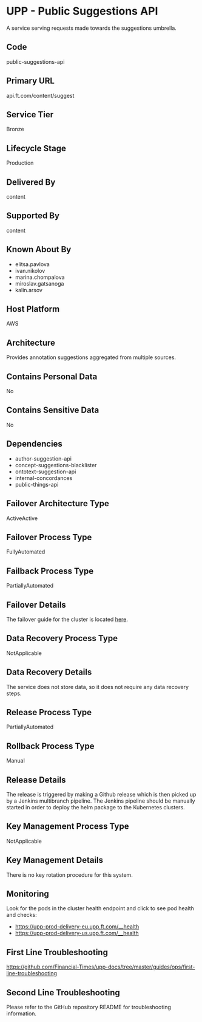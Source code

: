 # UPP - Public Suggestions API

A service serving requests made towards the suggestions umbrella.

## Code

public-suggestions-api

## Primary URL

api.ft.com/content/suggest

## Service Tier

Bronze

## Lifecycle Stage

Production

## Delivered By

content

## Supported By

content

## Known About By

- elitsa.pavlova
- ivan.nikolov
- marina.chompalova
- miroslav.gatsanoga
- kalin.arsov

## Host Platform

AWS

## Architecture

Provides annotation suggestions aggregated from multiple sources.

## Contains Personal Data

No

## Contains Sensitive Data

No

## Dependencies

- author-suggestion-api
- concept-suggestions-blacklister
- ontotext-suggestion-api
- internal-concordances
- public-things-api

## Failover Architecture Type

ActiveActive

## Failover Process Type

FullyAutomated

## Failback Process Type

PartiallyAutomated

## Failover Details

The failover guide for the cluster is located [here](https://github.com/Financial-Times/upp-docs/tree/master/failover-guides/delivery-cluster).

## Data Recovery Process Type

NotApplicable

## Data Recovery Details

The service does not store data, so it does not require any data recovery steps.

## Release Process Type

PartiallyAutomated

## Rollback Process Type

Manual

## Release Details

The release is triggered by making a Github release which is then picked up by a Jenkins multibranch pipeline. The Jenkins pipeline should be manually started in order to deploy the helm package to the Kubernetes clusters.

## Key Management Process Type

NotApplicable

## Key Management Details

There is no key rotation procedure for this system.

## Monitoring

Look for the pods in the cluster health endpoint and click to see pod health and checks:

- <https://upp-prod-delivery-eu.upp.ft.com/__health>
- <https://upp-prod-delivery-us.upp.ft.com/__health>

## First Line Troubleshooting

<https://github.com/Financial-Times/upp-docs/tree/master/guides/ops/first-line-troubleshooting>

## Second Line Troubleshooting

Please refer to the GitHub repository README for troubleshooting information.

